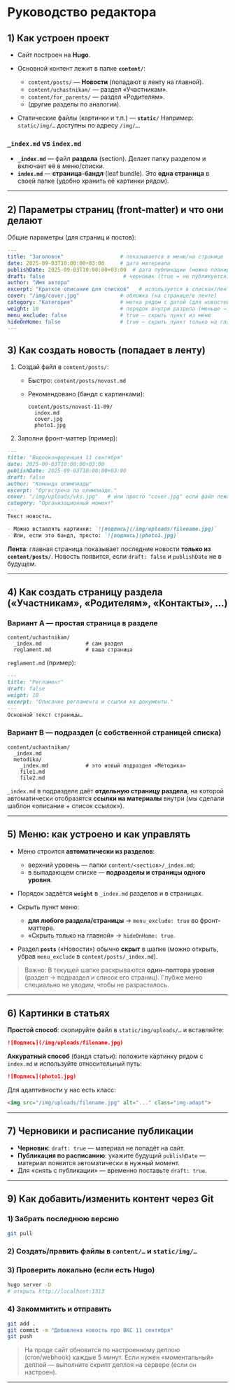 # Руководство редактора

## 1) Как устроен проект

* Сайт построен на **Hugo**.
* Основной контент лежит в папке **`content/`**:

  * `content/posts/` — **Новости** (попадают в ленту на главной).
  * `content/uchastnikam/` — раздел «Участникам».
  * `content/for_parents/` — раздел «Родителям».
  * (другие разделы по аналогии).
* Статические файлы (картинки и т.п.) — **`static/`**
  Например: `static/img/…` доступны по адресу `/img/…`.

### `_index.md` vs `index.md`

* **`_index.md`** — файл **раздела** (section). Делает папку разделом и включает её в меню/списки.
* **`index.md`** — **страница-бандл** (leaf bundle). Это **одна страница** в своей папке (удобно хранить её картинки рядом).

---

## 2) Параметры страниц (front-matter) и что они делают

Общие параметры (для страниц и постов):

```yaml
---
title: "Заголовок"                  # показывается в меню/на странице
date: 2025-09-03T10:00:00+03:00     # дата материала
publishDate: 2025-09-03T10:00:00+03:00  # дата публикации (можно планировать в будущее)
draft: false                         # черновик (true = не публикуется)
author: "Имя автора"
excerpt: "Краткое описание для списков"   # используется в списках/лентах
cover: "/img/cover.jpg"             # обложка (на странице/в ленте)
category: "Категория"               # метка рядом с датой (для новостей)
weight: 10                          # порядок внутри раздела (меньше → выше)
menu_exclude: false                 # true — скрыть пункт из меню
hideOnHome: false                   # true — скрыть пункт только на главной
---
```

## 3) Как создать **новость** (попадает в ленту)

1. Создай файл в `content/posts/`:

   * Быстро: `content/posts/novost.md`
   * Рекомендовано (бандл с картинками):

     ```
     content/posts/novost-11-09/
       index.md
       cover.jpg
       photo1.jpg
     ```
2. Заполни фронт-маттер (пример):

```markdown
---
title: "Видеоконференция 11 сентября"
date: 2025-09-03T10:00:00+03:00
publishDate: 2025-09-03T10:00:00+03:00
draft: false
author: "Команда олимпиады"
excerpt: "Оргвстреча по олимпиаде."
cover: "/img/uploads/vks.jpg"   # или просто "cover.jpg" если файл лежит рядом (в бандле)
category: "Организационный момент"
---
Текст новости…

- Можно вставлять картинки: `![подпись](/img/uploads/filename.jpg)`
- Или, если это бандл, просто: `![подпись](photo1.jpg)`
```

**Лента**: главная страница показывает последние новости **только из `content/posts/`**.
Новость появится, если `draft: false` и `publishDate` не в будущем.

---

## 4) Как создать **страницу раздела** («Участникам», «Родителям», «Контакты», …)

### Вариант A — простая страница в разделе

```
content/uchastnikam/
  _index.md              # сам раздел
  reglament.md           # ваша страница
```

`reglament.md` (пример):

```markdown
---
title: "Регламент"
draft: false
weight: 10
excerpt: "Описание регламента и ссылки на документы."
---
Основной текст страницы…
```

### Вариант B — подраздел (с собственной страницей списка)

```
content/uchastnikam/
  _index.md
  metodika/
    _index.md            # это новый подраздел «Методика»
    file1.md
    file2.md
```

`_index.md` в подразделе даёт **отдельную страницу раздела**, на которой автоматически отобразятся **ссылки на материалы** внутри (мы сделали шаблон «описание + список ссылок»).

---

## 5) Меню: как устроено и как управлять

* Меню строится **автоматически из разделов**:

  * верхний уровень — папки `content/<section>/_index.md`;
  * в выпадающем списке — **подразделы и страницы одного уровня**.
* Порядок задаётся **`weight`** в `_index.md` разделов и в страницах.
* Скрыть пункт меню:
  
  * **для любого раздела/страницы** → `menu_exclude: true` во фронт-маттере.
  * «Скрыть только на главной» → `hideOnHome: true`.
* Раздел **`posts`** («Новости») обычно **скрыт** в шапке (можно открыть, убрав `menu_exclude` в `content/posts/_index.md`).

> Важно: В текущей шапке раскрываются **один–полтора уровня** (раздел → подраздел и список его страниц). Глубже меню специально не уводим, чтобы не разрасталось.

---

## 6) Картинки в статьях

**Простой способ**: скопируйте файл в `static/img/uploads/…` и вставляйте:

```md
![Подпись](/img/uploads/filename.jpg)
```

**Аккуратный способ** (бандл статьи): положите картинку рядом c `index.md` и используйте относительный путь:

```md
![Подпись](photo1.jpg)
```

Для адаптивности у нас есть класс:

```html
<img src="/img/uploads/filename.jpg" alt="..." class="img-adapt">
```

---

## 7) Черновики и расписание публикации

* **Черновик**: `draft: true` — материал не попадёт на сайт.
* **Публикация по расписанию**: укажите будущий `publishDate` — материал появится автоматически в нужный момент.
* Для «снять с публикации» — временно поставьте `draft: true`.

---

## 9) Как добавить/изменить контент через Git

### 1) Забрать последнюю версию

```bash
git pull
```

### 2) Создать/править файлы в `content/…` и `static/img/…`

### 3) Проверить локально (если есть Hugo)

```bash
hugo server -D
# открыть http://localhost:1313
```

### 4) Закоммитить и отправить

```bash
git add .
git commit -m "Добавлена новость про ВКС 11 сентября"
git push
```

> На проде сайт обновится по настроенному деплою (cron/webhook) каждые 5 минут. Если нужен «моментальный» деплой — выполните скрипт деплоя на сервере (если он настроен).

---

